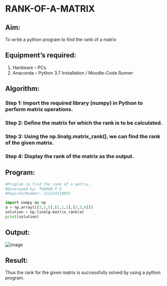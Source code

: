 # RANK-OF-A-MATRIX
## Aim:
To write a python program to find the rank of a matrix
## Equipment’s required:
1. 	Hardware – PCs
2. 	Anaconda – Python 3.7 Installation / Moodle-Code Runner
## Algorithm:
### Step 1: Import the required library (numpy) in Python to perform matrix operations.
### Step 2: Define the matrix for which the rank is to be calculated.
### Step 3: Using the np.linalg.matrix_rank(), we can find the rank of the given matrix.
### Step 4: Display the rank of the matrix as the output.
## Program:
```python
#Program to find the rank of a matrix.
#Developed by: THARUN P S
#RegisterNumber: 212224110055

import numpy as np
a = np.array([[3,2,5],[1,1,2],[3,3,6]])
solution = np.linalg.matrix_rank(a)
print(solution)
```
## Output:

![image](https://github.com/user-attachments/assets/20763650-097c-4c8e-afaf-7d3404726c20)

## Result:
Thus the rank for the given matrix is successfully solved by  using a python program.
